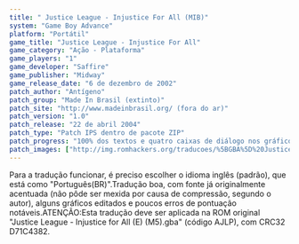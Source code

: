 ```yaml
---
title: " Justice League - Injustice For All (MIB)"
system: "Game Boy Advance"
platform: "Portátil"
game_title: "Justice League - Injustice For All"
game_category: "Ação - Plataforma"
game_players: "1"
game_developer: "Saffire"
game_publisher: "Midway"
game_release_date: "6 de dezembro de 2002"
patch_author: "Antígeno"
patch_group: "Made In Brasil (extinto)"
patch_site: "http://www.madeinbrasil.org/ (fora do ar)"
patch_version: "1.0"
patch_release: "22 de abril 2004"
patch_type: "Patch IPS dentro de pacote ZIP"
patch_progress: "100% dos textos e quatro caixas de diálogo nos gráficos"
patch_images: ["http://img.romhackers.org/traducoes/%5BGBA%5D%20Justice%20League%20-%20Injustice%20For%20All%20-%20MIB%20-%201.png","http://img.romhackers.org/traducoes/%5BGBA%5D%20Justice%20League%20-%20Injustice%20For%20All%20-%20MIB%20-%202.png","http://img.romhackers.org/traducoes/%5BGBA%5D%20Justice%20League%20-%20Injustice%20For%20All%20-%20MIB%20-%203.png"]
---
```

Para a tradução funcionar, é preciso escolher o idioma inglês (padrão), que está como "Português(BR)".Tradução boa, com fonte já originalmente acentuada (não pôde ser mexida por causa de compressão, segundo o autor), alguns gráficos editados e poucos erros de pontuação notáveis.ATENÇÃO:Esta tradução deve ser aplicada na ROM original "Justice League - Injustice for All (E) (M5).gba" (código AJLP), com CRC32 D71C4382.